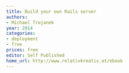 ```yaml
---
title: Build your own Rails server
authors:
- Michael Trojanek
year: 2014
categories:
- deployment
- free
prices: free
editor: Self Published
home_url: http://www.relativkreativ.at/ebook
---
```

